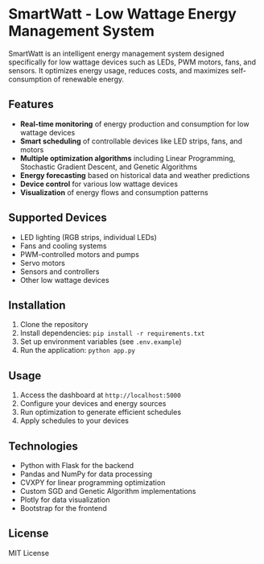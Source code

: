 # SmartWatt - Low Wattage Energy Management System

SmartWatt is an intelligent energy management system designed specifically for low wattage devices such as LEDs, PWM motors, fans, and sensors. It optimizes energy usage, reduces costs, and maximizes self-consumption of renewable energy.

## Features

- **Real-time monitoring** of energy production and consumption for low wattage devices
- **Smart scheduling** of controllable devices like LED strips, fans, and motors
- **Multiple optimization algorithms** including Linear Programming, Stochastic Gradient Descent, and Genetic Algorithms
- **Energy forecasting** based on historical data and weather predictions
- **Device control** for various low wattage devices
- **Visualization** of energy flows and consumption patterns

## Supported Devices

- LED lighting (RGB strips, individual LEDs)
- Fans and cooling systems
- PWM-controlled motors and pumps
- Servo motors
- Sensors and controllers
- Other low wattage devices

## Installation

1. Clone the repository
2. Install dependencies: `pip install -r requirements.txt`
3. Set up environment variables (see `.env.example`)
4. Run the application: `python app.py`

## Usage

1. Access the dashboard at `http://localhost:5000`
2. Configure your devices and energy sources
3. Run optimization to generate efficient schedules
4. Apply schedules to your devices

## Technologies

- Python with Flask for the backend
- Pandas and NumPy for data processing
- CVXPY for linear programming optimization
- Custom SGD and Genetic Algorithm implementations
- Plotly for data visualization
- Bootstrap for the frontend

## License

MIT License

